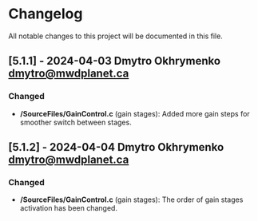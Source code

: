 # Changelog

All notable changes to this project will be documented in this file.

## [5.1.1] - 2024-04-03  Dmytro Okhrymenko <dmytro@mwdplanet.ca>

### Changed

   * __/SourceFiles/GainControl.c__ (gain stages): Added more gain steps for smoother switch between stages.
## [5.1.2] - 2024-04-04  Dmytro Okhrymenko <dmytro@mwdplanet.ca>

### Changed

   * __/SourceFiles/GainControl.c__ (gain stages): The order of gain stages activation has been changed.
